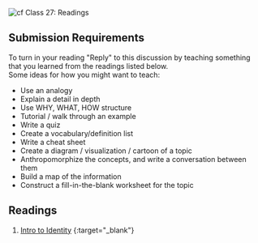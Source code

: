 ![cf](http://i.imgur.com/7v5ASc8.png) Class 27: Readings

## Submission Requirements

To turn in your reading "Reply" to this discussion by teaching something that you learned from the 
readings listed below.
<br />
Some ideas for how you might want to teach:
- Use an analogy
- Explain a detail in depth
- Use WHY, WHAT, HOW structure
- Tutorial / walk through an example
- Write a quiz
- Create a vocabulary/definition list
- Write a cheat sheet
- Create a diagram / visualization / cartoon of a topic
- Anthropomorphize the concepts, and write a conversation between them
- Build a map of the information
- Construct a fill-in-the-blank worksheet for the topic

## Readings
1. [Intro to Identity](https://docs.microsoft.com/en-us/aspnet/core/security/authentication/identity?view=aspnetcore-2.1&tabs=visual-studio%2Caspnetcore2x) {:target="_blank"} 